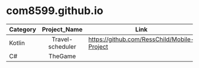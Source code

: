# com8599.github.io


| Category      |    Project_Name  | Link                                        |
| ------------- |:----------------:| --------------------------------------------|
| Kotlin        | Travel-scheduler | https://github.com/RessChild/Mobile-Project |
| C#            | TheGame          | |
